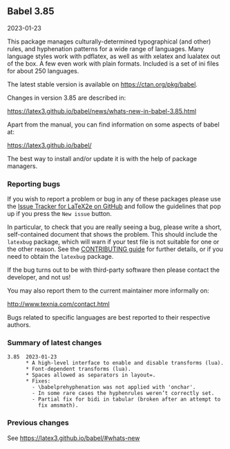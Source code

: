 ## Babel 3.85

2023-01-23

This package manages culturally-determined typographical (and other)
rules, and hyphenation patterns for a wide range of languages. Many
language styles work with pdflatex, as well as with xelatex and
lualatex out of the box. A few even work with plain formats. Included
is a set of ini files for about 250 languages.

The latest stable version is available on <https://ctan.org/pkg/babel>.

Changes in version 3.85 are described in:

https://latex3.github.io/babel/news/whats-new-in-babel-3.85.html

Apart from the manual, you can find information on some aspects of babel at:

https://latex3.github.io/babel/

The best way to install and/or update it is with the help of package
managers.

### Reporting bugs

If you wish to report a problem or bug in any of these packages please
use the
[Issue Tracker for LaTeX2e on GitHub](https://github.com/latex3/babel/issues)
and follow the guidelines that pop up if you press the `New issue`
button.

In particular, to check that you are really seeing a bug, please write
a short, self-contained document that shows the problem. This should
include the `latexbug` package, which will warn if your test file is
not suitable for one or the other reason. See the
[CONTRIBUTING guide](https://github.com/latex3/latex2e/blob/master/CONTRIBUTING.md)
for further details, or if you need to obtain the `latexbug` package.

If the bug turns out to be with third-party software then please
contact the developer, and not us!

You may also report them to the current maintainer more informally on:

   http://www.texnia.com/contact.html

Bugs related to specific languages are best reported to their
respective authors.

### Summary of latest changes
```
3.85  2023-01-23
      * A high-level interface to enable and disable transforms (lua).
      * Font-dependent transforms (lua).
      * Spaces allowed as separators in layout=.
      * Fixes:
        - \babelprehyphenation was not applied with 'onchar'.
        - In some rare cases the hyphenrules weren’t correctly set.
        - Partial fix for bidi in tabular (broken after an attempt to
          fix amsmath).
```

### Previous changes

See https://latex3.github.io/babel/#whats-new
